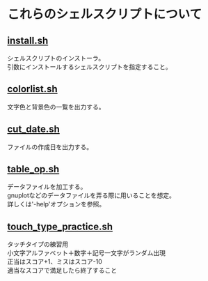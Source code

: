 これらのシェルスクリプトについて
====

[install.sh](install.sh)
----
シェルスクリプトのインストーラ。<br>
引数にインストールするシェルスクリプトを指定すること。

[colorlist.sh](colorlist.sh)
----
文字色と背景色の一覧を出力する。

[cut_date.sh](cut_date.sh)
----
ファイルの作成日を出力する。

[table_op.sh](table_op.sh)
----
データファイルを加工する。<br>
gnuplotなどのデータファイルを弄る際に用いることを想定。<br>
詳しくは'-help'オプションを参照。

[touch\_type\_practice.sh](touch_type_practice.sh)
----
タッチタイプの練習用<br>
小文字アルファベット＋数字＋記号一文字がランダム出現<br>
正当はスコア+1、ミスはスコア-10<br>
適当なスコアで満足したら終了すること<br>
